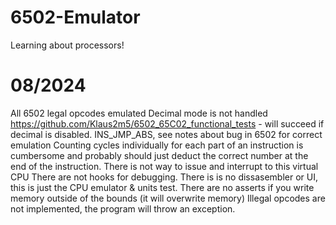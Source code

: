 # 6502-Emulator

Learning about processors!

# 08/2024

All 6502 legal opcodes emulated
Decimal mode is not handled
https://github.com/Klaus2m5/6502_65C02_functional_tests - will succeed if decimal is disabled.
INS_JMP_ABS, see notes about bug in 6502 for correct emulation 
Counting cycles individually for each part of an instruction is cumbersome and probably should
just deduct the correct number at the end of the instruction.
There is not way to issue and interrupt to this virtual CPU
There are not hooks for debugging.
There is is no dissasembler or UI, this is just the CPU emulator & units test.
There are no asserts if you write memory outside of the bounds (it will overwrite memory)
Illegal opcodes are not implemented, the program will throw an exception.

